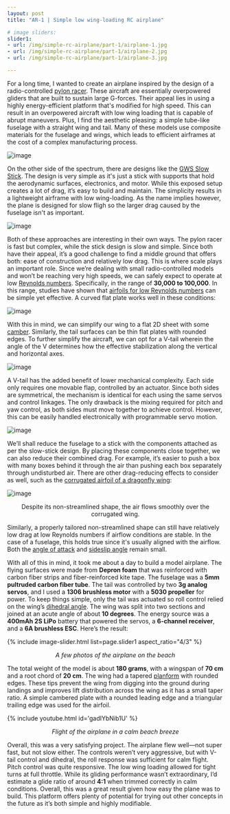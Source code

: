 ```yaml
---
layout: post
title: "AR-1 | Simple low wing-loading RC airplane"

# image sliders:
slider1:
- url: /img/simple-rc-airplane/part-1/airplane-1.jpg
- url: /img/simple-rc-airplane/part-1/airplane-2.jpg
- url: /img/simple-rc-airplane/part-1/airplane-3.jpg

---
```


For a long time, I wanted to create an airplane inspired by the design of a radio-controlled [pylon racer](https://www.rcgroups.com/forums/showthread.php?315267-New-Pylon-Racer-VOODOO). These aircraft are essentially overpowered gliders that are built to sustain large G-forces. Their appeal lies in using a highly energy-efficient platform that's modified for high speed. This can result in an overpowered aircraft with low wing loading that is capable of abrupt maneuvers. Plus, I find the aesthetic pleasing: a simple tube-like fuselage with a straight wing and tail. Many of these models use composite materials for the fuselage and wings, which leads to efficient airframes at the cost of a complex manufacturing process.

![image](https://static.rcgroups.net/forums/attachments/2/6/2/6/3/2/a5572226-163-Voodoo2.jpg)

On the other side of the spectrum, there are designs like the [GWS Slow Stick](https://www.rcgroups.com/forums/showthread.php?209416-GWS-Slow-Stick). The design is very simple as it's just a stick with supports that hold the aerodynamic surfaces, electronics, and motor. While this exposed setup creates a lot of drag, it’s easy to build and maintain. The simplicity results in a lightweight airframe with low wing-loading. As the name implies however, the plane is designed for slow fligh so the larger drag caused by the fuselage isn't as important.

![image](https://static.rcgroups.net/forums/attachments/1/7/8/4/8/8/a17337695-67-Slow%20Ultra%20Stick%202.jpg)

Both of these approaches are interesting in their own ways. The pylon racer is fast but complex, while the stick design is slow and simple. Since both have their appeal, it’s a good challenge to find a middle ground that offers both: ease of construction and relatively low drag. This is where scale plays an important role. Since we’re dealing with small radio-controlled models and won’t be reaching very high speeds, we can safely expect to operate at low [Reynolds numbers](https://en.wikipedia.org/wiki/Reynolds_number). Specifically, in the range of **30,000 to 100,000**. In this range, studies have shown that [airfoils for low Reynolds numbers](https://www.rcgroups.com/forums/showthread.php?2529943-P1%29-Autogyros-Choosing-an-airfoil) can be simple yet effective. A curved flat plate works well in these conditions:

![image](https://ideas-inspire.com/wp-content/uploads/2014/04/airfoils.jpg)

With this in mind, we can simplify our wing to a flat 2D sheet with some [camber](https://en.wikipedia.org/wiki/Camber_(aerodynamics)). Similarly, the tail surfaces can be thin flat plates with rounded edges. To further simplify the aircraft, we can opt for a V-tail wherein the angle of the V determines how the effective stabilization along the vertical and horizontal axes.

![image](https://www.researchgate.net/profile/Yueksel-Eraslan/publication/348150678/figure/fig8/AS:975472972288000@1609582288794/Tail-configurations-5-T-tail-configuration-has-horizontal-tail-located-on-top-of.ppm)

A V-tail has the added benefit of lower mechanical complexity. Each side only requires one movable flap, controlled by an actuator. Since both sides are symmetrical, the mechanism is identical for each using the same servos and control linkages. The only drawback is the mixing required for pitch and yaw control, as both sides must move together to achieve control. However, this can be easily handled electronically with programmable servo motion.

![image](https://static.rcgroups.net/forums/attachments/6/1/5/4/5/a5930210-45-VTailMovement.jpg)

We’ll shall reduce the fuselage to a stick with the components attached as per the slow-stick design. By placing these components close together, we can also reduce their combined drag. For example, it’s easier to push a box with many boxes behind it through the air than pushing each box separately through undisturbed air. There are other drag-reducing effects to consider as well, such as the [corrugated airfoil of a dragonfly wing](https://www.researchgate.net/publication/303316802_Effects_of_Cambers_on_Gliding_and_Hovering_Performance_of_Corrugated_Dragonfly_Airfoils?_tp=eyJjb250ZXh0Ijp7ImZpcnN0UGFnZSI6Il9kaXJlY3QiLCJwYWdlIjoiX2RpcmVjdCJ9fQ):

![image](https://www.researchgate.net/profile/Yao-Zheng-11/publication/303316802/figure/fig6/AS:395637863534598@1471338825674/Streamline-for-flow-over-cambered-corrugated-airfoil.png)  
<p align="center">Despite its non-streamlined shape, the air flows smoothly over the corrugated wing.</p>

Similarly, a properly tailored non-streamlined shape can still have relatively low drag at low Reynolds numbers if airflow conditions are stable. In the case of a fuselage, this holds true since it's usually aligned with the airflow. Both the [angle of attack](https://en.wikipedia.org/wiki/Angle_of_attack) and [sideslip angle](https://en.wikipedia.org/wiki/Slip_(aerodynamics)) remain small.

With all of this in mind, it took me about a day to build a model airplane. The flying surfaces were made from **Depron foam**  that was reinforced with carbon fiber strips and fiber-reinforced kite tape. The fuselage was a **5mm pultruded carbon fiber tube**. The tail was controlled by two **3g analog servos**, and I used a **1306 brushless motor** with a **5030 propeller** for power. To keep things simple, only the tail was actuated so roll control relied on the wing’s [dihedral angle](https://en.wikipedia.org/wiki/Dihedral_(aeronautics)). The wing was split into two sections and joined at an acute angle of about **10 degrees**. The energy source was a **400mAh 2S LiPo** battery that powered the servos, a **6-channel receiver**, and a **6A brushless ESC**. Here’s the result:

{% include image-slider.html list=page.slider1 aspect_ratio="4/3" %}  
<p align="center"><i>A few photos of the airplane on the beach</i></p>

The total weight of the model is about **180 grams**, with a wingspan of **70 cm** and a root chord of **20 cm**. The wing had a tapered [planform](https://en.wikipedia.org/wiki/Wing_configuration#Chord_variation_along_span) with rounded edges. These tips prevent the wing from digging into the ground during landings and improves lift distribution across the wing as it has a small taper ratio. A simple cambered plate with a rounded leading edge and a triangular trailing edge was used for the airfoil.

{% include youtube.html id='gadIYbNib1U' %}  
<p align="center"><i>Flight of the airplane in a calm beach breeze</i></p>

Overall, this was a very satisfying project. The airplane flew well—not super fast, but not slow either. The controls weren’t very aggressive, but with V-tail control and dihedral, the roll response was sufficient for calm flight. Pitch control was quite responsive. The low wing loading allowed for tight turns at full throttle. While its gliding performance wasn’t extraordinary, I’d estimate a glide ratio of around **4:1** when trimmed correctly in calm conditions. Overall, this was a great result given how easy the plane was to build. This platform offers plenty of potential for trying out other concepts in the future as it’s both simple and highly modifiable.
